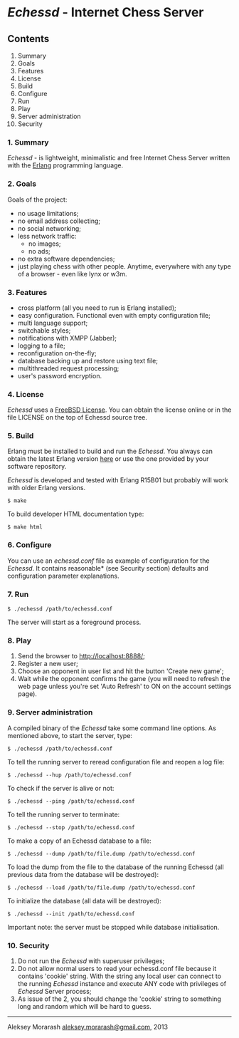 # _Echessd_ - Internet Chess Server

## Contents

 1. Summary
 2. Goals
 3. Features
 4. License
 5. Build
 6. Configure
 7. Run
 8. Play
 9. Server administration
 10. Security

### 1. Summary

_Echessd_ - is lightweight, minimalistic and free Internet Chess
Server written with the [Erlang](http://www.erlang.org/) programming language.

### 2. Goals

Goals of the project:
 - no usage limitations;
 - no email address collecting;
 - no social networking;
 - less network traffic:
   - no images;
   - no ads;
 - no extra software dependencies;
 - just playing chess with other people. Anytime, everywhere
   with any type of a browser - even like lynx or w3m.

### 3. Features

 - cross platform (all you need to run is Erlang installed);
 - easy configuration. Functional even with empty configuration file;
 - multi language support;
 - switchable styles;
 - notifications with XMPP (Jabber);
 - logging to a file;
 - reconfiguration on-the-fly;
 - database backing up and restore using text file;
 - multithreaded request processing;
 - user's password encryption.

### 4. License

_Echessd_ uses a [FreeBSD License](http://www.freebsd.org/copyright/freebsd-license.html).
You can obtain the license online or in the file LICENSE on the top of Echessd source tree.

### 5. Build

Erlang must be installed to build and run the _Echessd_.
You always can obtain the latest Erlang version [here](http://www.erlang.org/download.html)
or use the one provided by your software repository.

_Echessd_ is developed and tested with Erlang R15B01 but probably
will work with older Erlang versions.

    $ make

To build developer HTML documentation type:

    $ make html

### 6. Configure

You can use an _echessd.conf_ file as example of configuration for the _Echessd_.
It contains reasonable* (see Security section) defaults and configuration
parameter explanations.

### 7. Run

    $ ./echessd /path/to/echessd.conf

The server will start as a foreground process.

### 8. Play

1. Send the browser to [http://localhost:8888/](http://localhost:8888/);
2. Register a new user;
3. Choose an opponent in user list and hit the button 'Create new game';
4. Wait while the opponent confirms the game (you will need to
 refresh the web page unless you're set 'Auto Refresh' to ON on the
 account settings page).

### 9. Server administration

A compiled binary of the _Echessd_ take some command line options.
As mentioned above, to start the server, type:

    $ ./echessd /path/to/echessd.conf

To tell the running server to reread configuration file and reopen a log file:

    $ ./echessd --hup /path/to/echessd.conf

To check if the server is alive or not:

    $ ./echessd --ping /path/to/echessd.conf

To tell the running server to terminate:

    $ ./echessd --stop /path/to/echessd.conf

To make a copy of an Echessd database to a file:

    $ ./echessd --dump /path/to/file.dump /path/to/echessd.conf

To load the dump from the file to the database of the running Echessd
(all previous data from the database will be destroyed):

    $ ./echessd --load /path/to/file.dump /path/to/echessd.conf

To initialize the database (all data will be destroyed):

    $ ./echessd --init /path/to/echessd.conf

Important note: the server must be stopped while database initialisation.

### 10. Security

1. Do not run the _Echessd_ with superuser privileges;
2. Do not allow normal users to read your echessd.conf file
   because it contains 'cookie' string. With the string any
   local user can connect to the running _Echessd_ instance and
   execute ANY code with privileges of _Echessd_ Server process;
3. As issue of the 2, you should change the 'cookie' string to
   something long and random which will be hard to guess.

-----------------------------------------------------------------
Aleksey Morarash <aleksey.morarash@gmail.com>, 2013
